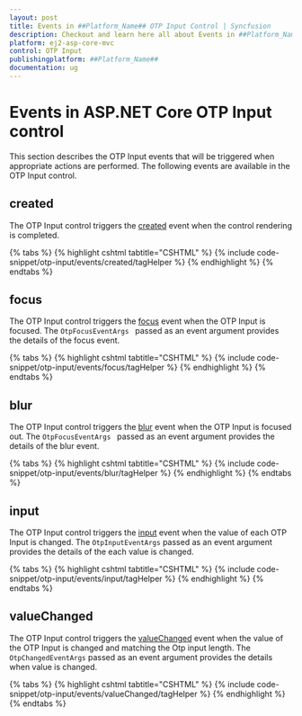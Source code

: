 ```yaml
---
layout: post
title: Events in ##Platform_Name## OTP Input Control | Syncfusion
description: Checkout and learn here all about Events in ##Platform_Name## OTP Input control of Syncfusion Essential JS 2 and more details.
platform: ej2-asp-core-mvc
control: OTP Input
publishingplatform: ##Platform_Name##
documentation: ug
---
```


# Events in ASP.NET Core OTP Input control

This section describes the OTP Input events that will be triggered when appropriate actions are performed. The following events are available in the OTP Input control.

## created

The OTP Input control triggers the [created](https://help.syncfusion.com/cr/aspnetcore-js2/Syncfusion.EJ2.Inputs.OtpInput.html#Syncfusion_EJ2_Inputs_OtpInput_Created) event when the control rendering is completed.

{% tabs %}
{% highlight cshtml tabtitle="CSHTML" %}
{% include code-snippet/otp-input/events/created/tagHelper %}
{% endhighlight %}
{% endtabs %}

## focus 

The OTP Input control triggers the [focus](https://help.syncfusion.com/cr/aspnetcore-js2/Syncfusion.EJ2.Inputs.OtpInput.html#Syncfusion_EJ2_Inputs_OtpInput_Focus) event when the OTP Input is focused. The `OtpFocusEventArgs ` passed as an event argument provides the details of the focus event.

{% tabs %}
{% highlight cshtml tabtitle="CSHTML" %}
{% include code-snippet/otp-input/events/focus/tagHelper %}
{% endhighlight %}
{% endtabs %}

## blur

The OTP Input control triggers the [blur](https://help.syncfusion.com/cr/aspnetcore-js2/Syncfusion.EJ2.Inputs.OtpInput.html#Syncfusion_EJ2_Inputs_OtpInput_Blur) event when the OTP Input is focused out. The `OtpFocusEventArgs ` passed as an event argument provides the details of the blur event.

{% tabs %}
{% highlight cshtml tabtitle="CSHTML" %}
{% include code-snippet/otp-input/events/blur/tagHelper %}
{% endhighlight %}
{% endtabs %}

## input

The OTP Input control triggers the [input](https://help.syncfusion.com/cr/aspnetcore-js2/Syncfusion.EJ2.Inputs.OtpInput.html#Syncfusion_EJ2_Inputs_OtpInput_Input) event when the value of each OTP Input is changed. The `OtpInputEventArgs` passed as an event argument provides the details of the each value is changed.

{% tabs %}
{% highlight cshtml tabtitle="CSHTML" %}
{% include code-snippet/otp-input/events/input/tagHelper %}
{% endhighlight %}
{% endtabs %}

## valueChanged

The OTP Input control triggers the [valueChanged](https://help.syncfusion.com/cr/aspnetcore-js2/Syncfusion.EJ2.Inputs.OtpInput.html#Syncfusion_EJ2_Inputs_OtpInput_ValueChanged) event when the value of the OTP Input is changed and matching the Otp input length. The `OtpChangedEventArgs` passed as an event argument provides the details when value is changed.

{% tabs %}
{% highlight cshtml tabtitle="CSHTML" %}
{% include code-snippet/otp-input/events/valueChanged/tagHelper %}
{% endhighlight %}
{% endtabs %}
